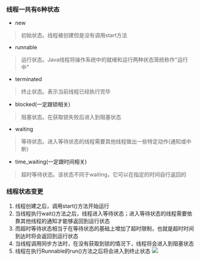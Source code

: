 
### 线程一共有6种状态
* new
> 初始状态。线程被创建但是没有调用start方法
* runnable
> 运行状态。Java线程将操作系统中的就绪和运行两种状态笼统称作"运行中"
* terminated
> 终止状态。表示当前线程已经执行完毕
* blocked(一定跟锁相关)
> 阻塞状态。在获取锁失败后进入到阻塞状态
* waiting
> 等待状态。进入等待状态的线程需要其他线程做出一些特定动作(通知或中断)
* time_waiting(一定跟时间相关)
> 超时等待状态。该状态不同于waiting，它可以在指定的时间自行返回的


### 线程状态变更
1. 线程创建之后，调用start()方法开始运行
2. 当线程执行wait()方法之后，线程进入等待状态；进入等待状态的线程需要依靠其他线程的通知才能够返回到运行状态
3. 而超时等待状态相当于在等待状态的基础上增加了超时限制，也就是超时时间到达时将会返回到运行状态
4. 当线程调用同步方法时，在没有获取到锁的情况下，线程将会进入到阻塞状态
5. 线程在执行Runnable的run()方法之后将会进入到终止状态
![](/Users/apple/Documents/Work/aliyun-oss/dev-images/2023-03-05-22-37-22-image.png)